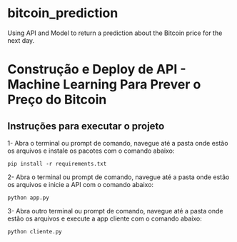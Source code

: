 # bitcoin_prediction
Using API and Model to return a prediction about the Bitcoin price for the next day.

# Construção e Deploy de API - Machine Learning Para Prever o Preço do Bitcoin
## Instruções para executar o projeto

1- Abra o terminal ou prompt de comando, navegue até a pasta onde estão os arquivos e instale os pacotes com o comando abaixo:

`pip install -r requirements.txt`

2- Abra o terminal ou prompt de comando, navegue até a pasta onde estão os arquivos e inicie a API com o comando abaixo:

`python app.py`

3- Abra outro terminal ou prompt de comando, navegue até a pasta onde estão os arquivos e execute a app cliente com o comando abaixo:

`python cliente.py`